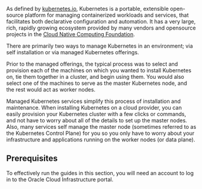 As defined by [kubernetes.io](https://kubernetes.io), Kubernetes is a portable, extensible open-source platform for managing containerized workloads and services, that facilitates both declarative configuration and automation. It has a very large, rich, rapidly growing ecosystem provided by many vendors and opensource projects in the [Cloud Native Computing Foundation](https://www.cncf.io/).

There are primarily two ways to manage Kubernetes in an environment; via self installation or via managed Kubernetes offerings.

Prior to the managed offerings, the typical process was to select and provision each of the machines on which you wanted to install Kubernetes on, tie them together in a cluster, and begin using them. You would also select one of the machines to serve as the master Kubernetes node, and the rest would act as worker nodes.

Managed Kubernetes services simplify this process of installation and maintenance. When installing Kubernetes on a cloud provider, you can easily provision your Kubernetes cluster with a few clicks or commands, and not have to worry about all of the details to set up the master nodes. Also, many services self manage the master node (sometimes referred to as the Kubernetes Control Plane) for you so you only have to worry about your infrastructure and applications running on the worker nodes (or data plane).

## Prerequisites
To effectively run the guides in this section, you will need an account to log in to the Oracle Cloud Infrastructure portal.
